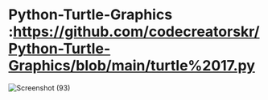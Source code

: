 # Python-Turtle-Graphics :https://github.com/codecreatorskr/Python-Turtle-Graphics/blob/main/turtle%2017.py
![Screenshot (93)](https://user-images.githubusercontent.com/118014326/231840341-5968614d-cfa9-48f5-8ec2-e99b549d1607.png)

